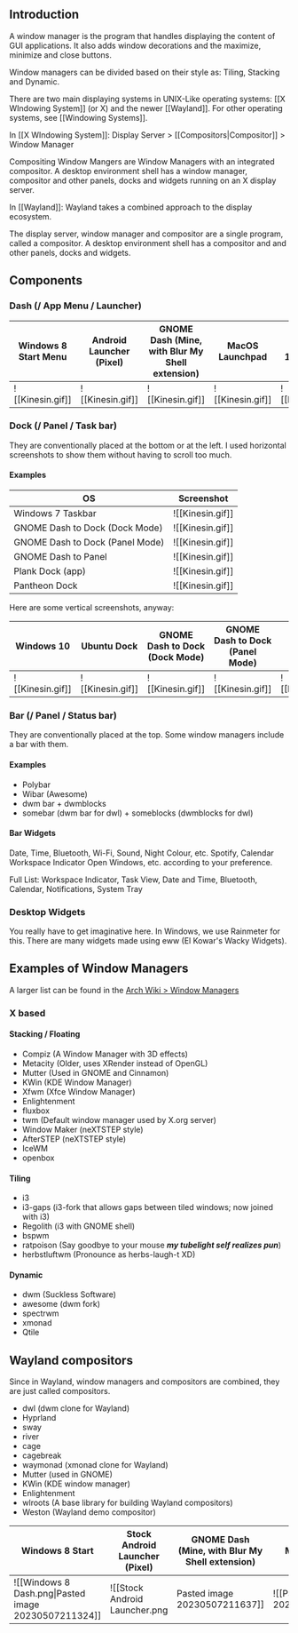 ## Introduction
A window manager is the program that handles displaying the content of GUI applications. It also adds window decorations and the maximize, minimize and close buttons.

Window managers can be divided based on their style as: Tiling, Stacking and Dynamic.

There are two main displaying systems in UNIX-Like operating systems: [[X WIndowing System]] (or X) and the newer [[Wayland]]. For other operating systems, see [[Windowing Systems]].

In [[X WIndowing System]]:
Display Server > [[Compositors|Compositor]] > Window Manager

Compositing Window Mangers are Window Managers with an integrated compositor.
A desktop environment shell has a window manager, compositor and other panels, docks and widgets running on an X display server.

In [[Wayland]]:
Wayland takes a combined approach to the display ecosystem.

The display server, window manager and compositor are a single program, called a compositor.
A desktop environment shell has a compositor and and other panels, docks and widgets.

## Components
### Dash (/ App Menu / Launcher)

| Windows 8 Start Menu | Android Launcher (Pixel) | GNOME Dash (Mine, with Blur My Shell extension) | MacOS Launchpad  | Deepin 15.11 Dash |
| -------------------- | ------------------------ | ----------------------------------------------- | ---------------- | ----------------- |
| ![[Kinesin.gif]]     | ![[Kinesin.gif]]         | ![[Kinesin.gif]]                                | ![[Kinesin.gif]] | ![[Kinesin.gif]]  |

### Dock (/ Panel / Task bar)
They are conventionally placed at the bottom or at the left.
I used horizontal screenshots to show them without having to scroll too much.

#### Examples

| OS                              | Screenshot       |
| ------------------------------- | ---------------- |
| Windows 7 Taskbar               | ![[Kinesin.gif]] |
| GNOME Dash to Dock (Dock Mode)  | ![[Kinesin.gif]] |
| GNOME Dash to Dock (Panel Mode) | ![[Kinesin.gif]] |
| GNOME Dash to Panel             | ![[Kinesin.gif]] |
| Plank Dock (app)                | ![[Kinesin.gif]] |
| Pantheon Dock                   | ![[Kinesin.gif]] |

Here are some vertical screenshots, anyway:

| Windows 10       | Ubuntu Dock      | GNOME Dash to Dock (Dock Mode) | GNOME Dash to Dock (Panel Mode) | GNOME Dash to Panel |
| ---------------- | ---------------- | ------------------------------ | ------------------------------- | ------------------- |
| ![[Kinesin.gif]] | ![[Kinesin.gif]] | ![[Kinesin.gif]]               | ![[Kinesin.gif]]                | ![[Kinesin.gif]]    |

### Bar (/ Panel / Status bar)
They are conventionally placed at the top. Some window managers include a bar with them.

#### Examples
- Polybar
- Wibar (Awesome)
- dwm bar + dwmblocks
- somebar (dwm bar for dwl) + someblocks (dwmblocks for dwl)
#### Bar Widgets
Date, Time, Bluetooth, Wi-Fi, Sound, Night Colour, etc.
Spotify, Calendar
Workspace Indicator
Open Windows, etc. according to your preference.

Full List: Workspace Indicator, Task View, Date and Time, Bluetooth, Calendar, Notifications, System Tray
### Desktop Widgets
You really have to get imaginative here. In Windows, we use Rainmeter for this.
There are many widgets made using eww (El Kowar's Wacky Widgets).

## Examples of Window Managers
A larger list can be found in the [Arch Wiki > Window Managers](https://wiki.archlinux.org/title/window_manager)

### X based

#### Stacking / Floating
- Compiz (A Window Manager with 3D effects)
- Metacity (Older, uses XRender instead of OpenGL)
- Mutter (Used in GNOME and Cinnamon)
- KWin (KDE Window Manager)
- Xfwm (Xfce Window Manager)
- Enlightenment
- fluxbox
- twm (Default window manager used by X.org server)
- Window Maker (neXTSTEP style)
- AfterSTEP (neXTSTEP style)
- IceWM
- openbox

#### Tiling
- i3
- i3-gaps (i3-fork that allows gaps between tiled windows; now joined with i3)
- Regolith (i3 with GNOME shell)
- bspwm
- ratpoison (Say goodbye to your mouse ***my tubelight self realizes pun***)
- herbstluftwm (Pronounce as herbs-laugh-t XD)

#### Dynamic
- dwm (Suckless Software)
- awesome (dwm fork)
- spectrwm
- xmonad
- Qtile

## Wayland compositors
Since in Wayland, window managers and compositors are combined, they are just called compositors.

- dwl (dwm clone for Wayland)
- Hyprland
- sway
- river
- cage
- cagebreak
- waymonad (xmonad clone for Wayland)
- Mutter (used in GNOME)
- KWin (KDE window manager)
- Enlightenment
- wlroots (A base library for building Wayland compositors)
- Weston (Wayland demo compositor)

| Windows 8 Start | Stock Android Launcher (Pixel)  | GNOME Dash (Mine, with Blur My Shell extension)  | MacOS Launchpad   | Deepin 15.11 Dash   |
| ----------------| ------------ | ----------------- | --------------- | ------------- |
| ![[Windows 8 Dash.png\|Pasted image 20230507211324]] | ![[Stock Android Launcher.png|Pasted image 20230507211637]] | ![[Pasted image 20230507211947.png]] | ![[Pasted image 20230507212559.png]] | ![[Pasted image 20230507212109.png]] |